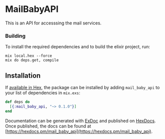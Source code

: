 # MailBabyAPI

This is an API for accesssing the mail services.

### Building

To install the required dependencies and to build the elixir project, run:
```
mix local.hex --force
mix do deps.get, compile
```

## Installation

If [available in Hex](https://hex.pm/docs/publish), the package can be installed
by adding `mail_baby_api` to your list of dependencies in `mix.exs`:

```elixir
def deps do
  [{:mail_baby_api, "~> 0.1.0"}]
end
```

Documentation can be generated with [ExDoc](https://github.com/elixir-lang/ex_doc)
and published on [HexDocs](https://hexdocs.pm). Once published, the docs can
be found at [https://hexdocs.pm/mail_baby_api](https://hexdocs.pm/mail_baby_api).
